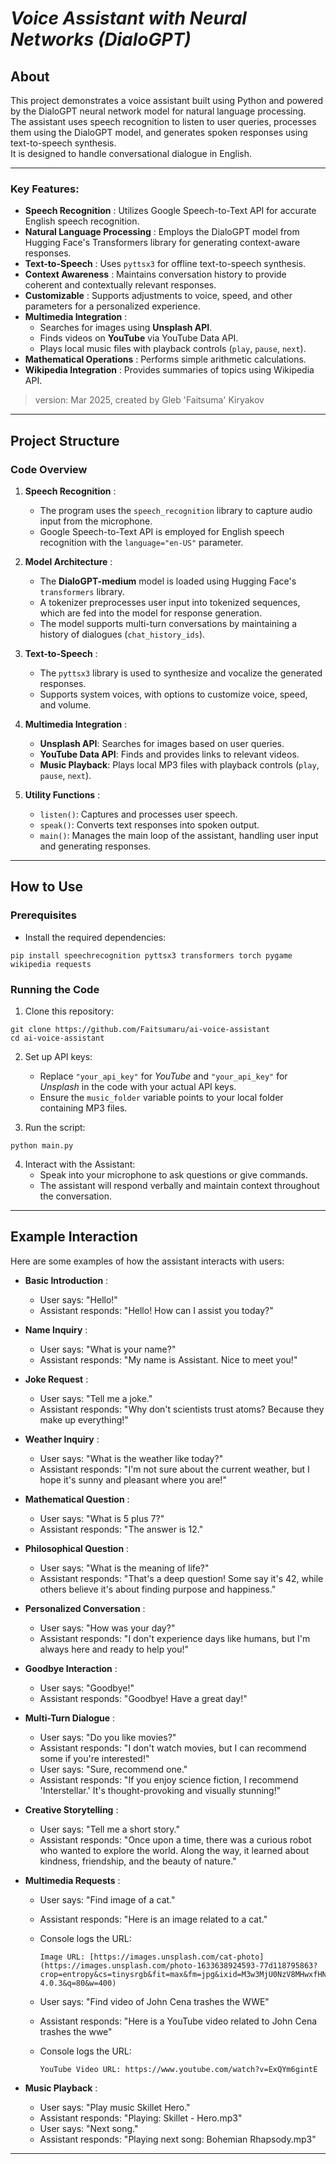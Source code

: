 # **_Voice Assistant with Neural Networks (DialoGPT)_**

## About
This project demonstrates a voice assistant built using Python and powered by the DialoGPT neural network model for natural language processing.  
The assistant uses speech recognition to listen to user queries, processes them using the DialoGPT model, and generates spoken responses using text-to-speech synthesis.  
It is designed to handle conversational dialogue in English.

---

### Key Features:
* **Speech Recognition** : Utilizes Google Speech-to-Text API for accurate English speech recognition.
* **Natural Language Processing** : Employs the DialoGPT model from Hugging Face's Transformers library for generating context-aware responses.
* **Text-to-Speech** : Uses `pyttsx3` for offline text-to-speech synthesis.
* **Context Awareness** : Maintains conversation history to provide coherent and contextually relevant responses.
* **Customizable** : Supports adjustments to voice, speed, and other parameters for a personalized experience.
* **Multimedia Integration** :
  * Searches for images using **Unsplash API**.
  * Finds videos on **YouTube** via YouTube Data API.
  * Plays local music files with playback controls (`play`, `pause`, `next`).
* **Mathematical Operations** : Performs simple arithmetic calculations.
* **Wikipedia Integration** : Provides summaries of topics using Wikipedia API.

> version: Mar 2025, created by Gleb 'Faitsuma' Kiryakov

---

## Project Structure

### Code Overview
1. **Speech Recognition** :
    * The program uses the `speech_recognition` library to capture audio input from the microphone.
    * Google Speech-to-Text API is employed for English speech recognition with the `language="en-US"` parameter.

2. **Model Architecture** :
    * The **DialoGPT-medium** model is loaded using Hugging Face's `transformers` library.
    * A tokenizer preprocesses user input into tokenized sequences, which are fed into the model for response generation.
    * The model supports multi-turn conversations by maintaining a history of dialogues (`chat_history_ids`).

3. **Text-to-Speech** :
    * The `pyttsx3` library is used to synthesize and vocalize the generated responses.
    * Supports system voices, with options to customize voice, speed, and volume.

4. **Multimedia Integration** :
    * **Unsplash API**: Searches for images based on user queries.
    * **YouTube Data API**: Finds and provides links to relevant videos.
    * **Music Playback**: Plays local MP3 files with playback controls (`play`, `pause`, `next`).

5. **Utility Functions** :
    * `listen()`: Captures and processes user speech.
    * `speak()`: Converts text responses into spoken output.
    * `main()`: Manages the main loop of the assistant, handling user input and generating responses.

---

## How to Use

### Prerequisites
* Install the required dependencies:
```
pip install speechrecognition pyttsx3 transformers torch pygame wikipedia requests
```

### Running the Code
1. Clone this repository:
```
git clone https://github.com/Faitsumaru/ai-voice-assistant
cd ai-voice-assistant
```
2. Set up API keys:
    * Replace `"your_api_key"` for _YouTube_ and `"your_api_key"` for _Unsplash_ in the code with your actual API keys.
    * Ensure the `music_folder` variable points to your local folder containing MP3 files.

3. Run the script:
```
python main.py
```
4. Interact with the Assistant:
    * Speak into your microphone to ask questions or give commands.
    * The assistant will respond verbally and maintain context throughout the conversation.

---

## Example Interaction

Here are some examples of how the assistant interacts with users:

* **Basic Introduction** :
    * User says: "Hello!"
    * Assistant responds: "Hello! How can I assist you today?"

* **Name Inquiry** :
    * User says: "What is your name?"
    * Assistant responds: "My name is Assistant. Nice to meet you!"

* **Joke Request** :
    * User says: "Tell me a joke."
    * Assistant responds: "Why don't scientists trust atoms? Because they make up everything!"

* **Weather Inquiry** :
    * User says: "What is the weather like today?"
    * Assistant responds: "I'm not sure about the current weather, but I hope it's sunny and pleasant where you are!"

* **Mathematical Question** :
    * User says: "What is 5 plus 7?"
    * Assistant responds: "The answer is 12."

* **Philosophical Question** :
    * User says: "What is the meaning of life?"
    * Assistant responds: "That's a deep question! Some say it's 42, while others believe it's about finding purpose and happiness."

* **Personalized Conversation** :
    * User says: "How was your day?"
    * Assistant responds: "I don't experience days like humans, but I'm always here and ready to help you!"

* **Goodbye Interaction** :
    * User says: "Goodbye!"
    * Assistant responds: "Goodbye! Have a great day!"

* **Multi-Turn Dialogue** :
    * User says: "Do you like movies?"
    * Assistant responds: "I don't watch movies, but I can recommend some if you're interested!"
    * User says: "Sure, recommend one."
    * Assistant responds: "If you enjoy science fiction, I recommend 'Interstellar.' It's thought-provoking and visually stunning!"

* **Creative Storytelling** :
    * User says: "Tell me a short story."
    * Assistant responds: "Once upon a time, there was a curious robot who wanted to explore the world. Along the way, it learned about kindness, friendship, and the beauty of nature."

* **Multimedia Requests** :
    * User says: "Find image of a cat."
    * Assistant responds: "Here is an image related to a cat."
    * Console logs the URL:
      ```
      Image URL: [https://images.unsplash.com/cat-photo](https://images.unsplash.com/photo-1633638924593-77d118795863?crop=entropy&cs=tinysrgb&fit=max&fm=jpg&ixid=M3w3MjU0NzV8MHwxfHNlYXJjaHwxfHxhJTIwY2F0fGVufDB8fHx8MTc0MjM4MzE4OXww&ixlib=rb-4.0.3&q=80&w=400)
      ```

    * User says: "Find video of John Cena trashes the WWE"
    * Assistant responds: "Here is a YouTube video related to John Cena trashes the wwe"
    * Console logs the URL:
      ```
      YouTube Video URL: https://www.youtube.com/watch?v=ExQYm6gintE
      ```

* **Music Playback** :
    * User says: "Play music Skillet Hero."
    * Assistant responds: "Playing: Skillet - Hero.mp3"
    * User says: "Next song."
    * Assistant responds: "Playing next song: Bohemian Rhapsody.mp3"

---